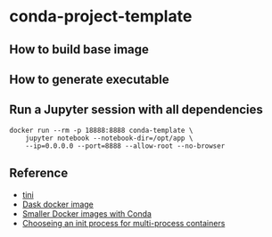 # conda-project-template

## How to build base image

## How to generate executable

## Run a Jupyter session with all dependencies

```
docker run --rm -p 18888:8888 conda-template \
    jupyter notebook --notebook-dir=/opt/app \
    --ip=0.0.0.0 --port=8888 --allow-root --no-browser
```

## Reference
* [tini](https://ahmet.im/blog/minimal-init-process-for-containers/)
* [Dask docker image](https://github.com/dask/dask-docker)
* [Smaller Docker images with Conda](https://github.com/dask/dask-docker)
* [Chooseing an init process for multi-process containers](https://ahmet.im/blog/minimal-init-process-for-containers)